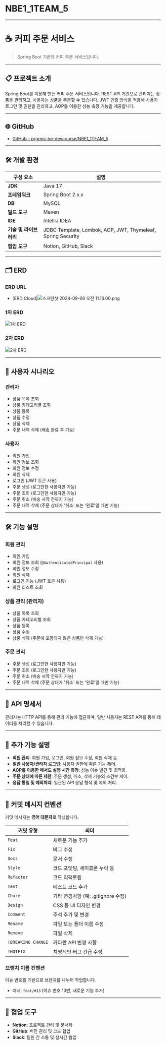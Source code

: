 # NBE1_1TEAM_5

---

# ☕️ 커피 주문 서비스

> Spring Boot 기반의 커피 주문 서비스입니다.

---

## 📋 프로젝트 소개

Spring Boot를 이용해 만든 커피 주문 서비스입니다. REST API 기반으로 관리자는 상품을 관리하고, 사용자는 상품을 주문할 수 있습니다. JWT 인증 방식을 적용해 사용자 로그인 및 권한을 관리하고, AOP를 이용한 성능 측정 기능을 제공합니다.

---

## 🌐 GitHub

- [GitHub - prgrms-be-devcourse/NBE1_1TEAM_5](https://github.com/prgrms-be-devcourse/NBE1_1TEAM_5)

---

## 🛠 개발 환경

| **구성 요소**        | **설명**                |
|--------------------|------------------------|
| **JDK**            | Java 17                |
| **프레임워크**     | Spring Boot 2.x.x      |
| **DB**             | MySQL                  |
| **빌드 도구**      | Maven                  |
| **IDE**            | IntelliJ IDEA          |
| **기술 및 라이브러리** | JDBC Template, Lombok, AOP, JWT, Thymeleaf, Spring Security |
| **협업 도구**      | Notion, GitHub, Slack  |

---

## 🗂 ERD

### **ERD URL**

- [ERD Cloud]![[스크린샷 2024-09-06 오전 11.16.00.png](https://prod-files-secure.s3.us-west-2.amazonaws.com/bd96b46c-359f-495d-8a5b-33df5e09796a/9e95668c-d92d-45d7-841a-b1d22535d436/%E1%84%89%E1%85%B3%E1%84%8F%E1%85%B3%E1%84%85%E1%85%B5%E1%86%AB%E1%84%89%E1%85%A3%E1%86%BA_2024-09-06_%E1%84%8B%E1%85%A9%E1%84%8C%E1%85%A5%E1%86%AB_11.16.00.png)](https://www.notion.so/1-88c4bca6d81641bf8a79d87c6b2b5009?pvs=4#be24e450fe6d47d988464d28dab664f0)

### **1차 ERD**
![1차 ERD](https://prod-files-secure.s3.us-west-2.amazonaws.com/bd96b46c-359f-495d-8a5b-33df5e09796a/9e95668c-d92d-45d7-841a-b1d22535d436/%E1%84%89%E1%85%B3%E1%84%8F%E1%85%B3%E1%84%85%E1%85%B5%E1%86%AB%E1%84%89%E1%85%A3%E1%86%BA_2024-09-06_%E1%84%8B%E1%85%A9%E1%84%8C%E1%85%A5%E1%86%AB_11.16.00.png)

### **2차 ERD**
![2차 ERD](https://prod-files-secure.s3.us-west-2.amazonaws.com/bd96b46c-359f-495d-8a5b-33df5e09796a/c1d592f3-4ef9-4ce3-8d73-01a5c747363b/Image_9-12-24_at_14.42.jpeg)

---

## 👥 사용자 시나리오

### **관리자**
- 상품 목록 조회
- 상품 카테고리별 조회
- 상품 등록
- 상품 수정
- 상품 삭제
- 주문 내역 삭제 (배송 완료 후 가능)

### **사용자**
- 회원 가입
- 회원 정보 조회
- 회원 정보 수정
- 회원 삭제
- 로그인 (JWT 토큰 사용)
- 주문 생성 (로그인한 사용자만 가능)
- 주문 조회 (로그인한 사용자만 가능)
- 주문 취소 (배송 시작 전까지 가능)
- 주문 내역 삭제 (주문 상태가 '취소' 또는 '완료'일 때만 가능)

---

## 🛠 기능 설명

### **회원 관리**
- 회원 가입
- 회원 정보 조회 (`@AuthenticatedPrincipal` 사용)
- 회원 정보 수정
- 회원 삭제
- 로그인 기능 (JWT 토큰 사용)
- 회원 리스트 조회

### **상품 관리 (관리자)**
- 상품 목록 조회
- 상품 카테고리별 조회
- 상품 등록
- 상품 수정
- 상품 삭제 (주문에 포함되지 않은 상품만 삭제 가능)

### **주문 관리**
- 주문 생성 (로그인한 사용자만 가능)
- 주문 조회 (로그인한 사용자만 가능)
- 주문 취소 (배송 시작 전까지 가능)
- 주문 내역 삭제 (주문 상태가 '취소' 또는 '완료'일 때만 가능)

---

## 🧾 API 명세서

관리자는 HTTP API를 통해 관리 기능에 접근하며, 일반 사용자는 REST API를 통해 데이터를 처리할 수 있습니다.

---

## 🚀 추가 기능 설명

- **회원 관리**: 회원 가입, 로그인, 회원 정보 수정, 회원 삭제 등.
- **일반 사용자/관리자 로그인**: 사용자 권한에 따른 기능 제어.
- **AOP를 이용한 메서드 실행 시간 측정**: 성능 이슈 발견 및 최적화.
- **주문 상태에 따른 제한**: 주문 생성, 취소, 삭제 기능의 조건부 제어.
- **응답 통일 및 예외처리**: 일관된 API 응답 형식 및 예외 처리.

---

## 📝 커밋 메시지 컨벤션

커밋 메시지는 **영어 대문자**로 작성합니다.

| 커밋 유형           | 의미                                             |
|---------------------|--------------------------------------------------|
| `Feat`              | 새로운 기능 추가                                 |
| `Fix`               | 버그 수정                                        |
| `Docs`              | 문서 수정                                        |
| `Style`             | 코드 포맷팅, 세미콜론 누락 등                    |
| `Refactor`          | 코드 리팩토링                                    |
| `Test`              | 테스트 코드 추가                                 |
| `Chore`             | 기타 변경사항 (예: .gitignore 수정)              |
| `Design`            | CSS 등 UI 디자인 변경                            |
| `Comment`           | 주석 추가 및 변경                                |
| `Rename`            | 파일 또는 폴더 이름 수정                         |
| `Remove`            | 파일 삭제                                        |
| `!BREAKING CHANGE`  | 커다란 API 변경 사항                              |
| `!HOTFIX`           | 치명적인 버그 긴급 수정                          |

### **브랜치 이름 컨벤션**
이슈 번호를 기반으로 브랜치를 나누어 작업합니다.

- 예시: `feat/#13` (이슈 번호 13번, 새로운 기능 추가)

---

## 🤝 협업 도구

- **Notion**: 프로젝트 관리 및 문서화
- **GitHub**: 버전 관리 및 코드 협업
- **Slack**: 팀원 간 소통 및 실시간 협업


